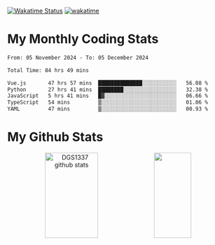 [![Wakatime Status](https://github.com/noopurphalak/noopurphalak/workflows/wakatime-status-update/badge.svg)](https://github.com/noopurphalak/noopurphalak/actions/workflows/main.yml)
[![wakatime](https://wakatime.com/badge/user/80ace140-ef40-4fdd-b8ed-f3be3d2e1aea.svg)](https://wakatime.com/@80ace140-ef40-4fdd-b8ed-f3be3d2e1aea)

# My Monthly Coding Stats

<!--START_SECTION:waka-->

```txt
From: 05 November 2024 - To: 05 December 2024

Total Time: 84 hrs 49 mins

Vue.js       47 hrs 57 mins  ██████████████░░░░░░░░░░░   56.08 %
Python       27 hrs 41 mins  ████████░░░░░░░░░░░░░░░░░   32.38 %
JavaScript   5 hrs 41 mins   █▓░░░░░░░░░░░░░░░░░░░░░░░   06.66 %
TypeScript   54 mins         ▒░░░░░░░░░░░░░░░░░░░░░░░░   01.06 %
YAML         47 mins         ▒░░░░░░░░░░░░░░░░░░░░░░░░   00.93 %
```

<!--END_SECTION:waka-->

# My Github Stats
<div style="text-align: center;">
  <img width="49%" height="195px" src="https://github-readme-stats-sigma-five.vercel.app/api?username=noopurphalak&show_icons=true&count_private=true&hide_border=true&title_color=ecf2f8&icon_color=0d1117&text_color=FFFFFF&bg_color=0d1117" alt="DGS1337 github stats" />
  <img width="41%" height="195px" src="https://github-readme-stats-sigma-five.vercel.app/api/top-langs/?username=noopurphalak&layout=compact&hide_border=true&title_color=ecf2f8&text_color=FFFFFF&bg_color=0d1117" />
</div>
